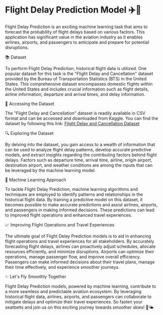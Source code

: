 # Flight Delay Prediction Model ✈️🚦

Flight Delay Prediction is an exciting machine learning task that aims to forecast the probability of flight delays based on various factors. This application has significant value in the aviation industry as it enables airlines, airports, and passengers to anticipate and prepare for potential disruptions.

📚 Dataset

To perform Flight Delay Prediction, historical flight data is utilized. One popular dataset for this task is the "Flight Delay and Cancellation" dataset provided by the Bureau of Transportation Statistics (BTS) in the United States. This comprehensive dataset encompasses domestic flights within the United States and includes crucial information such as flight details, airline information, departure and arrival times, and delay information.

🔗 Accessing the Dataset

The "Flight Delay and Cancellation" dataset is readily available in CSV format and can be accessed and downloaded from Kaggle. You can find the dataset by following this link: [Flight Delay and Cancellation Dataset](https://www.kaggle.com/datasets/nueve1122/flight-delay-prediction)

🔍 Exploring the Dataset

By delving into the dataset, you gain access to a wealth of information that can be used to analyze flight delay patterns, develop accurate predictive models, and extract insights regarding the contributing factors behind flight delays. Factors such as departure time, arrival time, airline, origin airport, destination airport, and weather conditions are among the inputs that can be leveraged by the machine learning model.

🧠 Machine Learning Approach

To tackle Flight Delay Prediction, machine learning algorithms and techniques are employed to identify patterns and relationships in the historical flight data. By training a predictive model on this dataset, it becomes possible to make accurate predictions and assist airlines, airports, and passengers in making informed decisions. These predictions can lead to improved flight operations and enhanced travel experiences.

📈 Improving Flight Operations and Travel Experiences

The ultimate goal of Flight Delay Prediction models is to aid in enhancing flight operations and travel experiences for all stakeholders. By accurately forecasting flight delays, airlines can proactively adjust schedules, allocate resources efficiently, and minimize disruptions. Airports can optimize their operations, manage passenger flow, and improve overall efficiency. Passengers can make informed decisions about their travel plans, manage their time effectively, and experience smoother journeys.

✨ Let's Fly Smoothly Together

Flight Delay Prediction models, powered by machine learning, contribute to a more seamless and predictable aviation ecosystem. By leveraging historical flight data, airlines, airports, and passengers can collaborate to mitigate delays and optimize their travel experiences. So fasten your seatbelts and join us on this exciting journey towards smoother skies! 🛫🌤️
